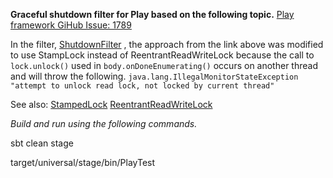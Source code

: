 **Graceful shutdown filter for Play based on the following topic.**
[Play framework GiHub Issue: 1789](https://github.com/playframework/playframework/issues/1789)


In the filter, [ShutdownFilter](app/filters/ShutDownFilter.scala) , the approach from the link above was modified to use 
StampLock instead of ReentrantReadWriteLock because the call to `lock.unlock()` used in 
`body.onDoneEnumerating()` occurs on another thread and will throw the following.
`java.lang.IllegalMonitorStateException  "attempt to unlock read lock, not locked by current thread"`

See also:
[StampedLock](https://docs.oracle.com/javase/8/docs/api/java/util/concurrent/locks/StampedLock.html)
[ReentrantReadWriteLock](https://docs.oracle.com/javase/8/docs/api/java/util/concurrent/locks/ReentrantReadWriteLock.html)


*Build and run using the following commands.*

sbt clean stage

target/universal/stage/bin/PlayTest